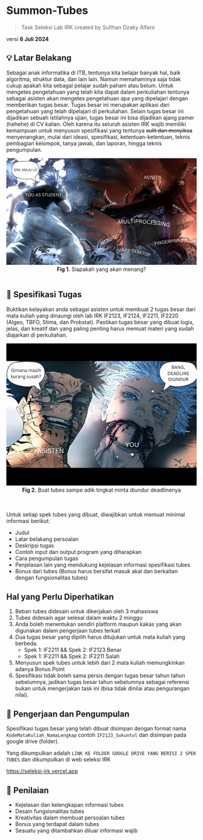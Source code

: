 # Summon-Tubes

> Task Seleksi Lab IRK created by Sulthan Dzaky Alfaro

versi **6 Juli 2024**


## 💡 Latar Belakang

Sebagai anak informatika di ITB, tentunya kita belajar banyak hal, baik algoritma, struktur data, dan lain lain. Namun memahaminya saja tidak cukup apakah kita sebagai pelajar sudah paham atau belum. Untuk mengetes pengetahuan yang telah kita dapat dalam perkuliahan tentunya sebagai asisten akan mengetes pengetahuan apa yang dipelajari dengan memberikan tugas besar. Tugas besar ini merupakan aplikasi dari pengetahuan yang telah dipelajari di perkuliahan. Selain tugas besar ini dijadikan sebuah istilahnya ujian, tugas besar ini bisa dijadikan ajang pamer (hehehe) di CV kalian. Oleh karena itu seluruh asisten IRK wajib memiliki kemampuan untuk menyusun spesifikasi yang tentunya ~~sulit dan menyiksa~~ menyenangkan, mulai dari ideasi, spesifikasi, ketentuan-ketentuan, teknis pembagian kelompok, tanya jawab, dan laporan, hingga teknis pengumpulan. 

<div align=center>
<img src="./img/img.png">
<br>
  <b>Fig 1.</b> Siapakah yang akan menang?
<br>
</div>

<br>

## 📝 Spesifikasi Tugas

Buktikan kelayakan anda sebagai asisten untuk membuat 2 tugas besar dari mata kuliah yang dinaungi oleh lab IRK IF2123, IF2124, IF2211, IF2220 (Algeo, TBFO, Stima, dan Probstat). Pastikan tugas besar yang dibuat logis, jelas, dan kreatif dan yang paling penting harus memuat materi yang sudah diajarkan di perkuliahan. 

<div align=center>
<img src="./img/img2.png">
<br>
  <b>Fig 2.</b> Buat tubes sampe adik tingkat minta diundur deadlinenya
<br>
</div>

<br>

<br>

Untuk setiap spek tubes yang dibuat, diwajibkan untuk memuat minimal informasi berikut:
 - Judul
 - Latar belakang persoalan
 - Deskripsi tugas
 - Contoh input dan output program yang diharapkan
 - Cara pengumpulan tugas
 - Penjelasan lain yang mendukung kejelasan informasi spesifikasi tubes
 - Bonus dari tubes (Bonus harus bersifat masuk akal dan berkaitan dengan fungsionalitas tubes)

## Hal yang Perlu Diperhatikan
1. Beban tubes didesain untuk dikerjakan oleh 3 mahasiswa
2. Tubes didesain agar selesai dalam waktu 2 minggu
3. Anda boleh menentukan sendiri platform maupun kakas yang akan digunakan dalam
pengerjaan tubes terkait
4. Dua tugas besar yang dipilih harus ditujukan untuk mata kuliah yang berbeda.
    - Spek 1: IF2211 && Spek 2: IF2123 Benar
    - Spek 1: IF2211 && Spek 2: IF2211 Salah
5. Menyusun spek tubes untuk lebih dari 2 mata kuliah memungkinkan adanya Bonus
Point
6. Spesifikasi tidak boleh sama persis dengan tugas besar tahun tahun sebelumnya, jadikan tugas besar tahun sebelumnya sebagai referensi bukan untuk mengerjakan task ini (bisa tidak dinilai atau pengurangan nilai). 


## 📂 Pengerjaan dan Pengumpulan

Spesifikasi tugas besar yang telah dibuat disimpan dengan format nama ```KodeMataKuliah_NamaLengkap``` contoh ```IF2123_Sukuntul``` dan disimpan pada google drive (folder). 

Yang dikumpulkan adalah ```LINK KE FOLDER GOOGLE DRIVE YANG BERISI 2 SPEK TUBES``` dan dikumpulkan di web seleksi IRK 

https://seleksi-irk.vercel.app

## 📌 Penilaian

 - Kejelasan dan kelengkapan informasi tubes
 - Desain fungsionalitas tubes
 - Kreativitas dalam membuat persoalan tubes
 - Bonus yang terdapat dalam tubes
 - Sesuatu yang ditambahkan diluar informasi wajib
